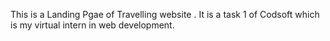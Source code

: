 This is a Landing Pgae of Travelling website . It is a task 1 of Codsoft which is my virtual intern in web development.
